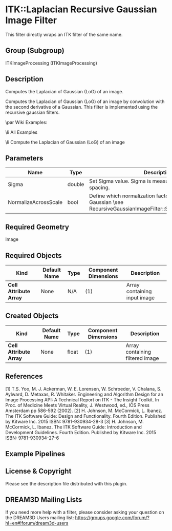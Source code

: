 # ITK::Laplacian Recursive Gaussian Image Filter

This filter directly wraps an ITK filter of the same name.

## Group (Subgroup) ##

ITKImageProcessing (ITKImageProcessing)

## Description ##

Computes the Laplacian of Gaussian (LoG) of an image.

Computes the Laplacian of Gaussian (LoG) of an image by convolution with the second derivative of a Gaussian. This filter is implemented using the recursive gaussian filters.

\par Wiki Examples:

\li All Examples

\li Compute the Laplacian of Gaussian (LoG) of an image

## Parameters ##

| Name | Type | Description |
|------|------|-------------|
| Sigma | double| Set Sigma value. Sigma is measured in the units of image spacing. |
| NormalizeAcrossScale | bool| Define which normalization factor will be used for the Gaussian \see RecursiveGaussianImageFilter::SetNormalizeAcrossScale |


## Required Geometry ##

Image

## Required Objects ##

| Kind | Default Name | Type | Component Dimensions | Description |
|------|--------------|------|----------------------|-------------|
| **Cell Attribute Array** | None | N/A | (1)  | Array containing input image

## Created Objects ##

| Kind | Default Name | Type | Component Dimensions | Description |
|------|--------------|------|----------------------|-------------|
| **Cell Attribute Array** | None | float | (1)  | Array containing filtered image

## References ##

[1] T.S. Yoo, M. J. Ackerman, W. E. Lorensen, W. Schroeder, V. Chalana, S. Aylward, D. Metaxas, R. Whitaker. Engineering and Algorithm Design for an Image Processing API: A Technical Report on ITK - The Insight Toolkit. In Proc. of Medicine Meets Virtual Reality, J. Westwood, ed., IOS Press Amsterdam pp 586-592 (2002). 
[2] H. Johnson, M. McCormick, L. Ibanez. The ITK Software Guide: Design and Functionality. Fourth Edition. Published by Kitware Inc. 2015 ISBN: 9781-930934-28-3
[3] H. Johnson, M. McCormick, L. Ibanez. The ITK Software Guide: Introduction and Development Guidelines. Fourth Edition. Published by Kitware Inc. 2015 ISBN: 9781-930934-27-6

## Example Pipelines ##



## License & Copyright ##

Please see the description file distributed with this plugin.

## DREAM3D Mailing Lists ##

If you need more help with a filter, please consider asking your question on the DREAM3D Users mailing list:
https://groups.google.com/forum/?hl=en#!forum/dream3d-users
